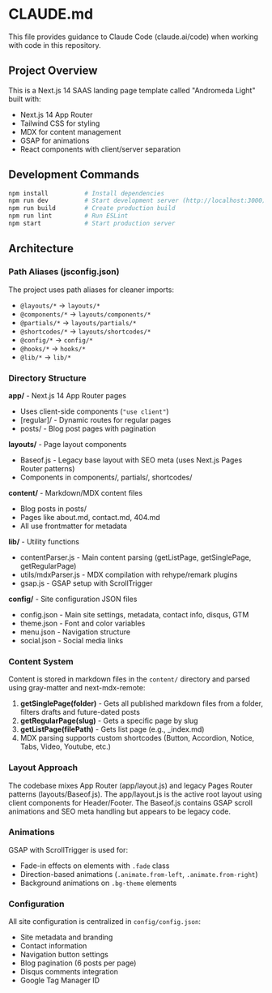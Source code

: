 # CLAUDE.md

This file provides guidance to Claude Code (claude.ai/code) when working with code in this repository.

## Project Overview

This is a Next.js 14 SAAS landing page template called "Andromeda Light" built with:
- Next.js 14 App Router
- Tailwind CSS for styling
- MDX for content management
- GSAP for animations
- React components with client/server separation

## Development Commands

```bash
npm install          # Install dependencies
npm run dev          # Start development server (http://localhost:3000)
npm run build        # Create production build
npm run lint         # Run ESLint
npm start            # Start production server
```

## Architecture

### Path Aliases (jsconfig.json)
The project uses path aliases for cleaner imports:
- `@layouts/*` → `layouts/*`
- `@components/*` → `layouts/components/*`
- `@partials/*` → `layouts/partials/*`
- `@shortcodes/*` → `layouts/shortcodes/*`
- `@config/*` → `config/*`
- `@hooks/*` → `hooks/*`
- `@lib/*` → `lib/*`

### Directory Structure

**app/** - Next.js 14 App Router pages
- Uses client-side components (`"use client"`)
- [regular]/ - Dynamic routes for regular pages
- posts/ - Blog post pages with pagination

**layouts/** - Page layout components
- Baseof.js - Legacy base layout with SEO meta (uses Next.js Pages Router patterns)
- Components in components/, partials/, shortcodes/

**content/** - Markdown/MDX content files
- Blog posts in posts/
- Pages like about.md, contact.md, 404.md
- All use frontmatter for metadata

**lib/** - Utility functions
- contentParser.js - Main content parsing (getListPage, getSinglePage, getRegularPage)
- utils/mdxParser.js - MDX compilation with rehype/remark plugins
- gsap.js - GSAP setup with ScrollTrigger

**config/** - Site configuration JSON files
- config.json - Main site settings, metadata, contact info, disqus, GTM
- theme.json - Font and color variables
- menu.json - Navigation structure
- social.json - Social media links

### Content System

Content is stored in markdown files in the `content/` directory and parsed using gray-matter and next-mdx-remote:

1. **getSinglePage(folder)** - Gets all published markdown files from a folder, filters drafts and future-dated posts
2. **getRegularPage(slug)** - Gets a specific page by slug
3. **getListPage(filePath)** - Gets list page (e.g., _index.md)
4. MDX parsing supports custom shortcodes (Button, Accordion, Notice, Tabs, Video, Youtube, etc.)

### Layout Approach

The codebase mixes App Router (app/layout.js) and legacy Pages Router patterns (layouts/Baseof.js). The app/layout.js is the active root layout using client components for Header/Footer. The Baseof.js contains GSAP scroll animations and SEO meta handling but appears to be legacy code.

### Animations

GSAP with ScrollTrigger is used for:
- Fade-in effects on elements with `.fade` class
- Direction-based animations (`.animate.from-left`, `.animate.from-right`)
- Background animations on `.bg-theme` elements

### Configuration

All site configuration is centralized in `config/config.json`:
- Site metadata and branding
- Contact information
- Navigation button settings
- Blog pagination (6 posts per page)
- Disqus comments integration
- Google Tag Manager ID
